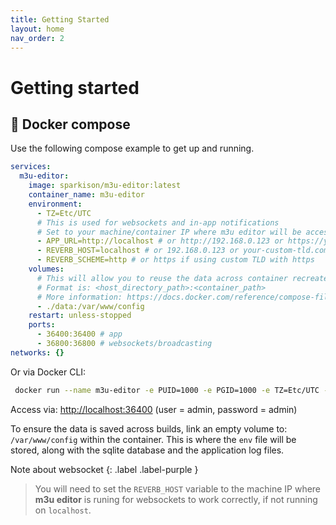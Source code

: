 ```yaml
---
title: Getting Started
layout: home
nav_order: 2
---
```


# Getting started

## 🐳 Docker compose

Use the following compose example to get up and running.

```yaml
services:
  m3u-editor:
    image: sparkison/m3u-editor:latest
    container_name: m3u-editor
    environment:
      - TZ=Etc/UTC
      # This is used for websockets and in-app notifications
      # Set to your machine/container IP where m3u editor will be accessed, if not localhost
      - APP_URL=http://localhost # or http://192.168.0.123 or https://your-custom-tld.com
      - REVERB_HOST=localhost # or 192.168.0.123 or your-custom-tld.com
      - REVERB_SCHEME=http # or https if using custom TLD with https
    volumes:
      # This will allow you to reuse the data across container recreates
      # Format is: <host_directory_path>:<container_path>
      # More information: https://docs.docker.com/reference/compose-file/volumes/
      - ./data:/var/www/config
    restart: unless-stopped
    ports:
      - 36400:36400 # app
      - 36800:36800 # websockets/broadcasting
networks: {}
```

Or via Docker CLI:

```bash
 docker run --name m3u-editor -e PUID=1000 -e PGID=1000 -e TZ=Etc/UTC -e REVERB_HOST=localhost -v ./data:/var/www/config --restart unless-stopped -p 36400:36400 -p 36800:36800 sparkison/m3u-editor:latest 
```

Access via: [http://localhost:36400](http://localhost:36400) (user = admin, password = admin)

To ensure the data is saved across builds, link an empty volume to: `/var/www/config` within the container. This is where the `env` file will be stored, along with the sqlite database and the application log files.

Note about websocket
{: .label .label-purple }

> You will need to set the `REVERB_HOST` variable to the machine IP where **m3u editor** is runing for websockets to work correctly, if not running on `localhost`. 
